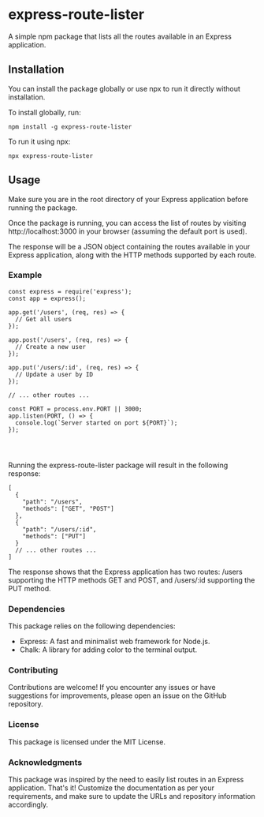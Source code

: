 # express-route-lister

A simple npm package that lists all the routes available in an Express application.

## Installation

You can install the package globally or use npx to run it directly without installation.

To install globally, run:

```
npm install -g express-route-lister

```

To run it using npx:

```
npx express-route-lister
```

## Usage

Make sure you are in the root directory of your Express application before running the package.

Once the package is running, you can access the list of routes by visiting http://localhost:3000 in your browser (assuming the default port is used).

The response will be a JSON object containing the routes available in your Express application, along with the HTTP methods supported by each route.

### Example

```
const express = require('express');
const app = express();

app.get('/users', (req, res) => {
  // Get all users
});

app.post('/users', (req, res) => {
  // Create a new user
});

app.put('/users/:id', (req, res) => {
  // Update a user by ID
});

// ... other routes ...

const PORT = process.env.PORT || 3000;
app.listen(PORT, () => {
  console.log(`Server started on port ${PORT}`);
});




```

Running the express-route-lister package will result in the following response:

```
[
  {
    "path": "/users",
    "methods": ["GET", "POST"]
  },
  {
    "path": "/users/:id",
    "methods": ["PUT"]
  }
  // ... other routes ...
]

```

The response shows that the Express application has two routes: /users supporting the HTTP methods GET and POST, and /users/:id supporting the PUT method.

### Dependencies

This package relies on the following dependencies:

- Express: A fast and minimalist web framework for Node.js.
- Chalk: A library for adding color to the terminal output.

### Contributing

Contributions are welcome! If you encounter any issues or have suggestions for improvements, please open an issue on the GitHub repository.

### License

This package is licensed under the MIT License.

### Acknowledgments

This package was inspired by the need to easily list routes in an Express application.
That's it! Customize the documentation as per your requirements, and make sure to update the URLs and repository information accordingly.
